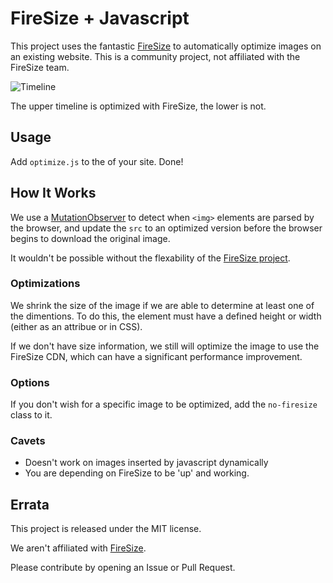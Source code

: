 # FireSize + Javascript

This project uses the fantastic [FireSize](http://firesize.com/) to automatically optimize images
on an existing website.  This is a community project, not affiliated with the FireSize team.

![Timeline](https://i.imgur.com/GCwIj4n.png)

The upper timeline is optimized with FireSize, the lower is not.

## Usage

Add `optimize.js` to the *<head>* of your site.  Done!

## How It Works

We use a [MutationObserver](https://developer.mozilla.org/en-US/docs/Web/API/MutationObserver)
to detect when `<img>` elements are parsed by the browser, and update the `src`
to an optimized version before the browser begins to download the original image.

It wouldn't be possible without the flexability of the [FireSize project](http://firesize.com/).

### Optimizations

We shrink the size of the image if we are able to determine at least one of the dimentions.
To do this, the element must have a defined height or width (either as an attribue or in CSS).

If we don't have size information, we still will optimize the image to use the FireSize CDN,
which can have a significant performance improvement.

### Options

If you don't wish for a specific image to be optimized, add the `no-firesize` class to it.

### Cavets

- Doesn't work on images inserted by javascript dynamically
- You are depending on FireSize to be 'up' and working.

## Errata

This project is released under the MIT license.

We aren't affiliated with [FireSize](http://firesize).

Please contribute by opening an Issue or Pull Request.
